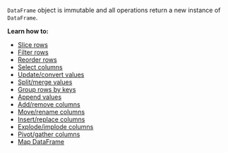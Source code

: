 [//]: # (title: Modify)

`DataFrame` object is immutable and all operations return a new instance of `DataFrame`.

**Learn how to:**
* [Slice rows](sliceRows.md)
* [Filter rows](filterRows.md)
* [Reorder rows](reorderRows.md)
* [Select columns](select.md)
* [Update/convert values](updateConvert.md)
* [Split/merge values](splitMerge.md)
* [Group rows by keys](groupBy.md)
* [Append values](append.md)
* [Add/remove columns](addRemove.md)
* [Move/rename columns](moveRename.md)
* [Insert/replace columns](insertReplace.md)
* [Explode/implode columns](explodeImplode.md)
* [Pivot/gather columns](pivotGather.md)
* [Map DataFrame](map.md)
